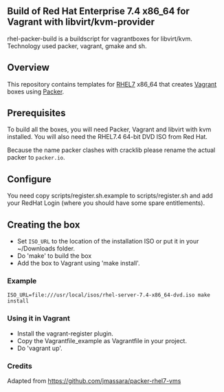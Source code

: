 ## Build of Red Hat Enterprise 7.4 x86\_64 for Vagrant with libvirt/kvm-provider

rhel-packer-build is a buildscript for vagrantboxes for libvirt/kvm. Technology used packer, vagrant, gmake and sh.

## Overview

This repository contains templates for [RHEL7](https://access.redhat.com/documentation/en-US/Red_Hat_Enterprise_Linux/7/index.html)
x86\_64 that creates [Vagrant](http://vagrantup.com) boxes using [Packer](http://packer.io).

## Prerequisites

To build all the boxes, you will need Packer, Vagrant and libvirt with kvm
installed. You will also need the RHEL7.4 64-bit DVD ISO from Red Hat.

Because the name packer clashes with cracklib please rename the actual packer to `packer.io`.

## Configure

You need copy scripts/register.sh.example to scripts/register.sh and add your RedHat Login (where you should have some spare entitlements).

## Creating the box

* Set `ISO_URL` to the location of the installation ISO or put it in your ~/Downloads folder.
* Do 'make' to build the box
* Add the box to Vagrant using 'make install'.

### Example

    ISO_URL=file:///usr/local/isos/rhel-server-7.4-x86_64-dvd.iso make install

### Using it in Vagrant

* Install the vagrant-register plugin.
* Copy the Vagrantfile\_example as Vagrantfile in your project.
* Do 'vagrant up'.

### Credits

Adapted from https://github.com/jmassara/packer-rhel7-vms
